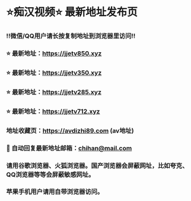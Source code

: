 # ⭐️痴汉视频⭐️ 最新地址发布页

### ‼️微信/QQ用户请长按复制地址到浏览器里访问‼️

### ⭐️ 最新地址：https://jjetv850.xyz

### ⭐️ 最新地址：https://jjetv350.xyz

### ⭐️ 最新地址：https://jjetv285.xyz

### ⭐️ 最新地址：https://jjetv712.xyz



### 地址收藏页：https://avdizhi89.com (av地址)
### 📧 自动回复最新地址邮箱：chihan@mail.com
### 请用谷歌浏览器、火狐浏览器。国产浏览器会屏蔽网址，比如夸克、QQ浏览器等等会屏蔽敏感网址。
### 苹果手机用户请用自带浏览器访问。

